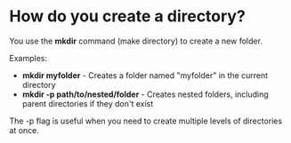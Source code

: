 # How do you create a directory?

You use the **mkdir** command (make directory) to create a new folder. 

Examples:
- **mkdir myfolder** - Creates a folder named "myfolder" in the current directory
- **mkdir -p path/to/nested/folder** - Creates nested folders, including parent directories if they don't exist

The -p flag is useful when you need to create multiple levels of directories at once.
